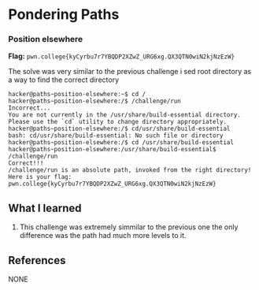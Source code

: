 # Pondering Paths

### Position elsewhere

**Flag:** `pwn.college{kyCyrbu7r7YBQDP2XZwZ_URG6xg.QX3QTN0wiN2kjNzEzW}`

The solve was very similar to the previous challenge i sed root directory as a way to find the correct directory 

```
hacker@paths~position-elsewhere:~$ cd /
hacker@paths~position-elsewhere:/$ /challenge/run
Incorrect...
You are not currently in the /usr/share/build-essential directory.
Please use the `cd` utility to change directory appropriately.
hacker@paths~position-elsewhere:/$ cd/usr/share/build-essential
bash: cd/usr/share/build-essential: No such file or directory
hacker@paths~position-elsewhere:/$ cd /usr/share/build-essential
hacker@paths~position-elsewhere:/usr/share/build-essential$ /challenge/run
Correct!!!
/challenge/run is an absolute path, invoked from the right directory!
Here is your flag:
pwn.college{kyCyrbu7r7YBQDP2XZwZ_URG6xg.QX3QTN0wiN2kjNzEzW}
```

## What I learned

1. This challenge was extremely simmilar to the previous one the only difference was the path had much more levels to     it.

## References

NONE
